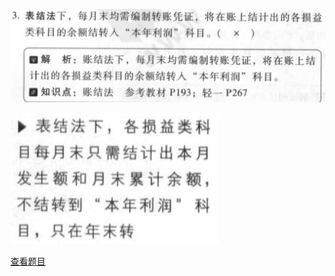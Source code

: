 ![](9e9869d050d78e361be8352a6db2b904.png)

![](49f381ee4319d6ef04a22d0971a39f7d.png)

[查看题目](../考前模拟测试题（1）.md#339-判断)

